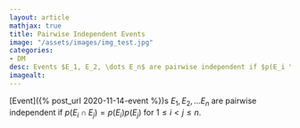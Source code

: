 ```yaml
---
layout: article
mathjax: true
title: Pairwise Independent Events
image: "/assets/images/img_test.jpg"
categories:
- DM
desc: Events $E_1, E_2, \dots E_n$ are pairwise independent if $p(E_i \cap E_j) = p(E_i)p(E_j)$ for $1 \le i < j \le n$. 
imagealt: 
---
```


[Event]({% post_url 2020-11-14-event %})s $E_1, E_2, \dots E_n$ are pairwise independent if $p(E_i \cap E_j) = p(E_i)p(E_j)$ for $1 \le i < j \le n$.
































































































































































































































































































































































